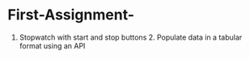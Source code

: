 # First-Assignment-
1. Stopwatch with start and stop buttons 2. Populate data in a tabular format using an API
